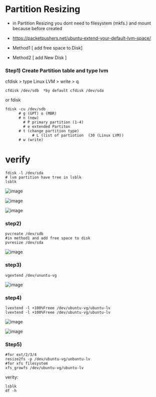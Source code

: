 # Partition Resizing
- in Partition Resizing you dont need to filesystem (mkfs.) and mount because before created
- https://packetpushers.net/ubuntu-extend-your-default-lvm-space/

- Method1 [ add free space to Disk]
- Method2 [ add New Disk ]


### Step1) Create Partition table and type lvm
cfdisk > type Linux LVM > write > q
```
cfdisk /dev/sdb  *by default cfdisk /dev/sda
```
or fdisk
```
fdisk -cu /dev/sdb
      # g (GPT) o (MBR)
      # n (new)
        # P primary partition (1-4)
        # e extended Partiton 
      # t (change partition type)
            # L (list of partiotion  (30 (Linux LVM))
      # w (write)
```
# verify
```
fdisk -l /dev/sda
# lvm partition have tree in lsblk
lsblk     
```

![image](https://github.com/user-attachments/assets/9f1eb716-dad1-4e8c-bc17-6ef04f3cc991)

![image](https://github.com/user-attachments/assets/b0530c3b-4425-4dfe-adff-f705f32d8460)

![image](https://github.com/user-attachments/assets/b5664201-a3a6-40bc-b26b-c51088f1b176)

### step2)
```
pvcreate /dev/sdb
#in method1 and add free space to disk
pvresize /dev/sda
```
![image](https://github.com/user-attachments/assets/00ac1966-85c2-4b87-ad8f-961f58426ceb)

### step3)
```
vgextend /dev/ununtu-vg
```
![image](https://github.com/user-attachments/assets/75a5b1d7-4c5d-4492-83fb-435f819969e3)

### step4)
```
lvextend -l +100%Freee /dev/ubuntu-vg/ubuntu-lv
lvextend -l +100%Freee /dev/ubuntu-vg/ubuntu-lv
```
![image](https://github.com/user-attachments/assets/bc1707ff-f8ae-4833-b5e1-8fe9e4a07625)

![image](https://github.com/user-attachments/assets/2c93ebd5-b194-4e24-a505-9c0a8f4b58c6)

### Step5)
```
#for ext/2/3/4
resize2fs -p /dev/ubuntu-vg/unbuntu-lv
#for xfs filesystem
xfs_growfs /dev/ubuntu-vg/ubuntu-lv
```
verity:
```
lsblk
df -h
```
